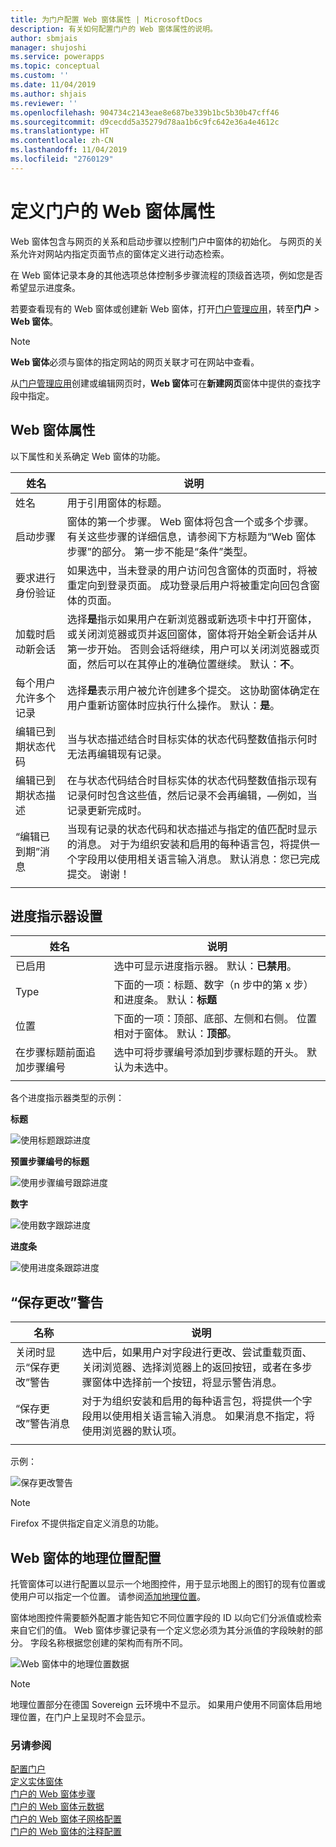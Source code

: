 ```yaml
---
title: 为门户配置 Web 窗体属性 | MicrosoftDocs
description: 有关如何配置门户的 Web 窗体属性的说明。
author: sbmjais
manager: shujoshi
ms.service: powerapps
ms.topic: conceptual
ms.custom: ''
ms.date: 11/04/2019
ms.author: shjais
ms.reviewer: ''
ms.openlocfilehash: 904734c2143eae8e687be339b1bc5b30b47cff46
ms.sourcegitcommit: d9cecdd5a35279d78aa1b6c9fc642e36a4e4612c
ms.translationtype: HT
ms.contentlocale: zh-CN
ms.lasthandoff: 11/04/2019
ms.locfileid: "2760129"
---
```

# <a name="define-web-form-properties-for-portals"></a>定义门户的 Web 窗体属性

Web 窗体包含与网页的关系和启动步骤以控制门户中窗体的初始化。 与网页的关系允许对网站内指定页面节点的窗体定义进行动态检索。  

在 Web 窗体记录本身的其他选项总体控制多步骤流程的顶级首选项，例如您是否希望显示进度条。

若要查看现有的 Web 窗体或创建新 Web 窗体，打开[门户管理应用](configure-portal.md)，转至**门户** > **Web 窗体**。

> [!Note]
> **Web 窗体**必须与窗体的指定网站的网页关联才可在网站中查看。  

从[门户管理应用](configure-portal.md)创建或编辑网页时，**Web 窗体**可在**新建网页**窗体中提供的查找字段中指定。

## <a name="web-form-attributes"></a>Web 窗体属性

以下属性和关系确定 Web 窗体的功能。


|                姓名                 |                                                                                                                                                                                        说明                                                                                                                                                                                         |
|-------------------------------------|--------------------------------------------------------------------------------------------------------------------------------------------------------------------------------------------------------------------------------------------------------------------------------------------------------------------------------------------------------------------------------------------|
|                姓名                 |                                                                                                                                                                          用于引用窗体的标题。                                                                                                                                                                           |
|             启动步骤              |                                                                                窗体的第一个步骤。 Web 窗体将包含一个或多个步骤。 有关这些步骤的详细信息，请参阅下方标题为“Web 窗体步骤”的部分。 第一步不能是“条件”类型。                                                                                |
|       要求进行身份验证       |                                                                              如果选中，当未登录的用户访问包含窗体的页面时，将被重定向到登录页面。 成功登录后用户将被重定向回包含窗体的页面。                                                                               |
|      加载时启动新会话      |              选择**是**指示如果用户在新浏览器或新选项卡中打开窗体，或关闭浏览器或页并返回窗体，窗体将开始全新会话并从第一步开始。 否则会话将继续，用户可以关闭浏览器或页面，然后可以在其停止的准确位置继续。 默认：**不**。               |
| 每个用户允许多个记录 |                                                                                                  选择**是**表示用户被允许创建多个提交。 这协助窗体确定在用户重新访窗体时应执行什么操作。 默认：**是**。                                                                                                   |
|       编辑已到期状态代码       |                                                                                                                    当与状态描述结合时目标实体的状态代码整数值指示何时无法再编辑现有记录。                                                                                                                     |
|     编辑已到期状态描述      |                                                                       在与状态代码结合时目标实体的状态代码整数值指示现有记录何时包含这些值，然后记录不会再编辑，&mdash;例如，当记录更新完成时。                                                                       |
|        “编辑已到期”消息         | 当现有记录的状态代码和状态描述与指定的值匹配时显示的消息。 对于为组织安装和启用的每种语言包，将提供一个字段用以使用相关语言输入消息。 默认消息：您已完成提交。 谢谢！ |
|                                     |                                                                                                                                                                                                                                                                                                                                                                                            |

## <a name="progress-indicator-settings"></a>进度指示器设置

| 姓名                              | 说明                                                                                          |
|-----------------------------------|------------------------------------------------------------------------------------------------------|
| 已启用                           | 选中可显示进度指示器。 默认：**已禁用**。                                      |
| Type                              | 下面的一项：标题、数字（n 步中的第 x 步）和进度条。 默认：**标题**                                                                                    |
| 位置                          | 下面的一项：顶部、底部、左侧和右侧。 位置相对于窗体。 默认：**顶部**。                                                   |
| 在步骤标题前面追加步骤编号 | 选中可将步骤编号添加到步骤标题的开头。 默认为未选中。 |
||

各个进度指示器类型的示例：

**标题**

![使用标题跟踪进度](../media/track-progress-title.png "使用标题跟踪进度")  

**预置步骤编号的标题**

![使用步骤编号跟踪进度](../media/track-progress-step-number.png "使用步骤编号跟踪进度")  

**数字**

![使用数字跟踪进度](../media/track-progress-numeral.png "使用数字跟踪进度")  

**进度条**

![使用进度条跟踪进度](../media/track-progress-bar.png "使用进度条跟踪进度")  

## <a name="save-changes-warning"></a>“保存更改”警告 

|                 名称                  |                                                                                                                                说明                                                                                                                                |
|---------------------------------------|---------------------------------------------------------------------------------------------------------------------------------------------------------------------------------------------------------------------------------------------------------------------------|
| 关闭时显示“保存更改”警告 |                         选中后，如果用户对字段进行更改、尝试重载页面、关闭浏览器、选择浏览器上的返回按钮，或者在多步骤窗体中选择前一个按钮，将显示警告消息。                         |
|     “保存更改”警告消息      | 对于为组织安装和启用的每种语言包，将提供一个字段用以使用相关语言输入消息。 如果消息不指定，将使用浏览器的默认项。 |
|                                       |                                                                                                                                                                                                                                                                           |

示例：

![保存更改警告](../media/save-changes-warning.png "保存更改警告")  

>[!Note]
> Firefox 不提供指定自定义消息的功能。

## <a name="geolocation-configuration-for-web-form"></a>Web 窗体的地理位置配置

托管窗体可以进行配置以显示一个地图控件，用于显示地图上的图钉的现有位置或使用户可以指定一个位置。 请参阅[添加地理位置](add-geolocation.md)。

窗体地图控件需要额外配置才能告知它不同位置字段的 ID 以向它们分派值或检索来自它们的值。 Web 窗体步骤记录有一个定义您必须为其分派值的字段映射的部分。 字段名称根据您创建的架构而有所不同。

![Web 窗体中的地理位置数据](../media/geolocation-managed-form.png "Web 窗体中的地理位置数据")

> [!Note]
> 地理位置部分在德国 Sovereign 云环境中不显示。 如果用户使用不同窗体启用地理位置，在门户上呈现时不会显示。

### <a name="see-also"></a>另请参阅

[配置门户](configure-portal.md)  
[定义实体窗体](entity-forms.md)  
[门户的 Web 窗体步骤](web-form-steps.md)  
[门户的 Web 窗体元数据](configure-web-form-metadata.md)  
[门户的 Web 窗体子网格配置](configure-web-form-subgrid.md)  
[门户的 Web 窗体的注释配置](../configure-notes.md)  
